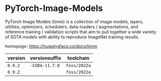 # PyTorch-Image-Models

PyTorch Image Models (timm) is a collection of image models, layers, utilities, optimizers, schedulers, data-loaders / augmentations, and reference training / validation scripts that aim to pull together a wide variety of SOTA models with ability to reproduce ImageNet training results.

*homepage*: <https://huggingface.co/docs/timm>

version | versionsuffix | toolchain
--------|---------------|----------
``0.9.2`` | ``-CUDA-11.7.0`` | ``foss/2022a``
``0.9.2`` |  | ``foss/2022a``

